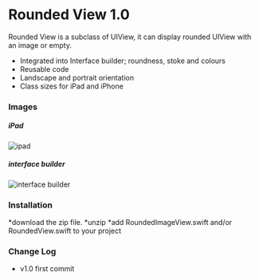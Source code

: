 # Rounded View 1.0

Rounded View is a subclass of UIView, it can display rounded UIView with an image or empty. 

  - Integrated into Interface builder; roundness, stoke and colours
  - Reusable code
  - Landscape and portrait orientation
  - Class sizes for iPad and iPhone

### Images

##### iPad
![ipad](http://www.tonymonckton.co.uk/github/imageViewiPad.png)

##### interface builder
![interface builder](http://www.tonymonckton.co.uk/github/imageview1.jpg)

### Installation

*download the zip file.
*unzip
*add RoundedImageView.swift and/or RoundedView.swift to your project

### Change Log
* v1.0 first commit

